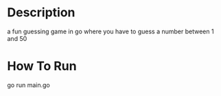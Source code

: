 # Description
a fun guessing game in go where you have to guess a number between 1 and 50

# How To Run
go run main.go
